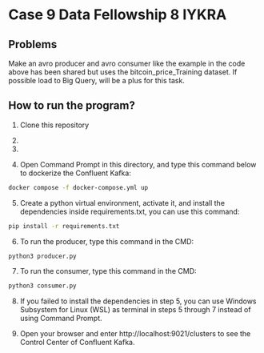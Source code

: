 # Case 9 Data Fellowship 8 IYKRA

## Problems

Make an avro producer and avro consumer like the example in the code above has been shared but uses the bitcoin_price_Training dataset. 
If possible load to Big Query, will be a plus for this task.

## How to run the program?

1. Clone this repository

2. 

3. 

4. Open Command Prompt in this directory, and type this command below to dockerize the Confluent Kafka:

```sh
docker compose -f docker-compose.yml up
```

5. Create a python virtual environment, activate it, and install the dependencies inside requirements.txt, you can use this command:

```sh
pip install -r requirements.txt
```

6. To run the producer, type this command in the CMD:

```sh
python3 producer.py
```

7. To run the consumer, type this command in the CMD:

```sh
python3 consumer.py
```

8. If you failed to install the dependencies in step 5, you can use Windows Subsystem for Linux (WSL) as terminal in steps 5 through 7 instead of using Command Prompt.

9. Open your browser and enter http://localhost:9021/clusters to see the Control Center of Confluent Kafka.
